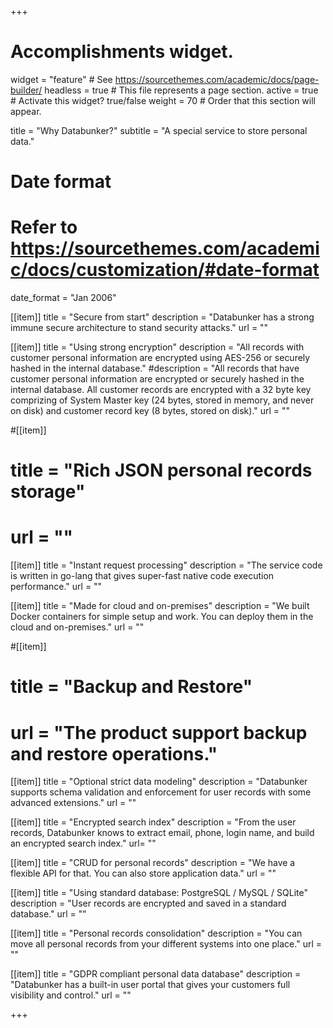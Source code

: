 +++
# Accomplishments widget.
widget = "feature"  # See https://sourcethemes.com/academic/docs/page-builder/
headless = true  # This file represents a page section.
active = true  # Activate this widget? true/false
weight = 70  # Order that this section will appear.

title = "Why Databunker?"
subtitle = "A special service to store personal data."

# Date format
#   Refer to https://sourcethemes.com/academic/docs/customization/#date-format
date_format = "Jan 2006"

[[item]]
  title = "Secure from start"
  description = "Databunker has a strong immune secure architecture to stand security attacks."
  url = ""

[[item]]
  title = "Using strong encryption"
  description = "All records with customer personal information are encrypted using AES-256 or securely hashed in the internal database."
#description = "All records that have customer personal information are encrypted or securely hashed in the internal database. All customer records are encrypted with a 32 byte key comprizing of System Master key (24 bytes, stored in memory, and never on disk) and customer record key (8 bytes, stored on disk)."
  url = ""

#[[item]]
#  title = "Rich JSON personal records storage"
#  url = ""

[[item]]
  title = "Instant request processing"
  description = "The service code is written in go-lang that gives super-fast native code execution performance."
  url = ""
  
[[item]]
  title = "Made for cloud and on-premises"
  description = "We built Docker containers for simple setup and work. You can deploy them in the cloud and on-premises."
  url = ""
  
#[[item]]
#  title = "Backup and Restore"
#  url = "The product support backup and restore operations."

[[item]]
  title = "Optional strict data modeling"
  description = "Databunker supports schema validation and enforcement for user records with some advanced extensions."
  url = ""

[[item]]
  title = "Encrypted search index"
  description = "From the user records, Databunker knows to extract email, phone, login name, and build an encrypted search index."
  url= ""

[[item]]
  title = "CRUD for personal records"
  description = "We have a flexible API for that. You can also store application data."
  url = ""

[[item]]
  title = "Using standard database: PostgreSQL / MySQL / SQLite"
  description = "User records are encrypted and saved in a standard database."
  url = ""

[[item]]
  title = "Personal records consolidation"
  description = "You can move all personal records from your different systems into one place."
  url = ""

[[item]]
  title = "GDPR compliant personal data database"
  description = "Databunker has a built-in user portal that gives your customers full visibility and control."
  url = ""

+++
